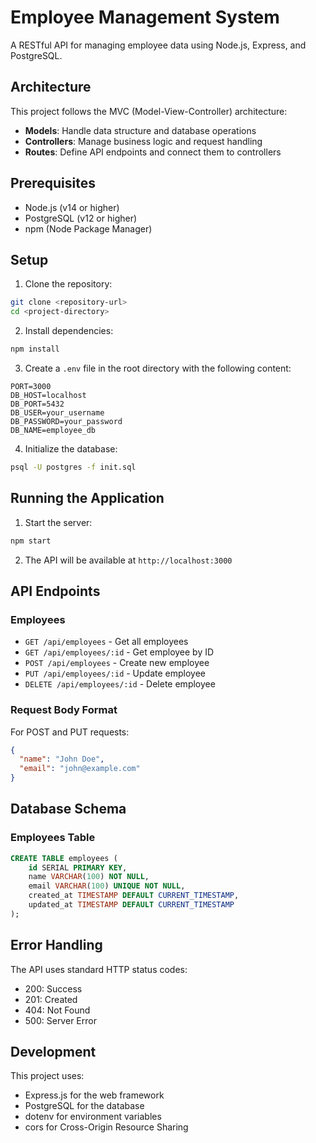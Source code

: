 # Employee Management System

A RESTful API for managing employee data using Node.js, Express, and PostgreSQL.

## Architecture

This project follows the MVC (Model-View-Controller) architecture:

- **Models**: Handle data structure and database operations
- **Controllers**: Manage business logic and request handling
- **Routes**: Define API endpoints and connect them to controllers

## Prerequisites

- Node.js (v14 or higher)
- PostgreSQL (v12 or higher)
- npm (Node Package Manager)

## Setup

1. Clone the repository:
```bash
git clone <repository-url>
cd <project-directory>
```

2. Install dependencies:
```bash
npm install
```

3. Create a `.env` file in the root directory with the following content:
```
PORT=3000
DB_HOST=localhost
DB_PORT=5432
DB_USER=your_username
DB_PASSWORD=your_password
DB_NAME=employee_db
```

4. Initialize the database:
```bash
psql -U postgres -f init.sql
```

## Running the Application

1. Start the server:
```bash
npm start
```

2. The API will be available at `http://localhost:3000`

## API Endpoints

### Employees

- `GET /api/employees` - Get all employees
- `GET /api/employees/:id` - Get employee by ID
- `POST /api/employees` - Create new employee
- `PUT /api/employees/:id` - Update employee
- `DELETE /api/employees/:id` - Delete employee

### Request Body Format

For POST and PUT requests:
```json
{
  "name": "John Doe",
  "email": "john@example.com"
}
```

## Database Schema

### Employees Table
```sql
CREATE TABLE employees (
    id SERIAL PRIMARY KEY,
    name VARCHAR(100) NOT NULL,
    email VARCHAR(100) UNIQUE NOT NULL,
    created_at TIMESTAMP DEFAULT CURRENT_TIMESTAMP,
    updated_at TIMESTAMP DEFAULT CURRENT_TIMESTAMP
);
```

## Error Handling

The API uses standard HTTP status codes:
- 200: Success
- 201: Created
- 404: Not Found
- 500: Server Error

## Development

This project uses:
- Express.js for the web framework
- PostgreSQL for the database
- dotenv for environment variables
- cors for Cross-Origin Resource Sharing
